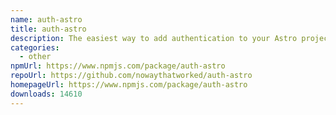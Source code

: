 ```yaml
---
name: auth-astro
title: auth-astro
description: The easiest way to add authentication to your Astro project!
categories:
  - other
npmUrl: https://www.npmjs.com/package/auth-astro
repoUrl: https://github.com/nowaythatworked/auth-astro
homepageUrl: https://www.npmjs.com/package/auth-astro
downloads: 14610
---
```

